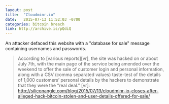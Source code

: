 ```yaml
---
layout: post
title:  "Cloudminr.io"
date:   2015-07-13 11:52:03 -0700
categories: bitcoin breach
link: http://archive.is/pQdiQ
---
```

An attacker defaced this website with a "database for sale" message containing usernames and passwords.

> According to [various reports][vr], the site was hacked on or about July 7th, with the main page of the service being amended over the weekend to offer the sale of customer login and personal information, along with a CSV (comma separated values) taste-test of the details of 1,000 customers’ personal details by the hackers to demonstrate that they were the “real deal.”
[vr]: http://siliconangle.com/blog/2015/07/13/cloudminr-io-closes-after-alleged-hack-bitcoin-stolen-and-user-details-offered-for-sale/
